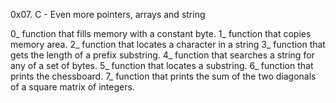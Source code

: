   0x07. C - Even more pointers, arrays and string

0_ function that fills memory with a constant byte.
1_ function that copies memory area.
2_ function that locates a character in a string
3_ function that gets the length of a prefix substring.
4_ function that searches a string for any of a set of bytes.
5_ function that locates a substring.
6_ function that prints the chessboard.
7_ function that prints the sum of the two diagonals of a square matrix of integers.

